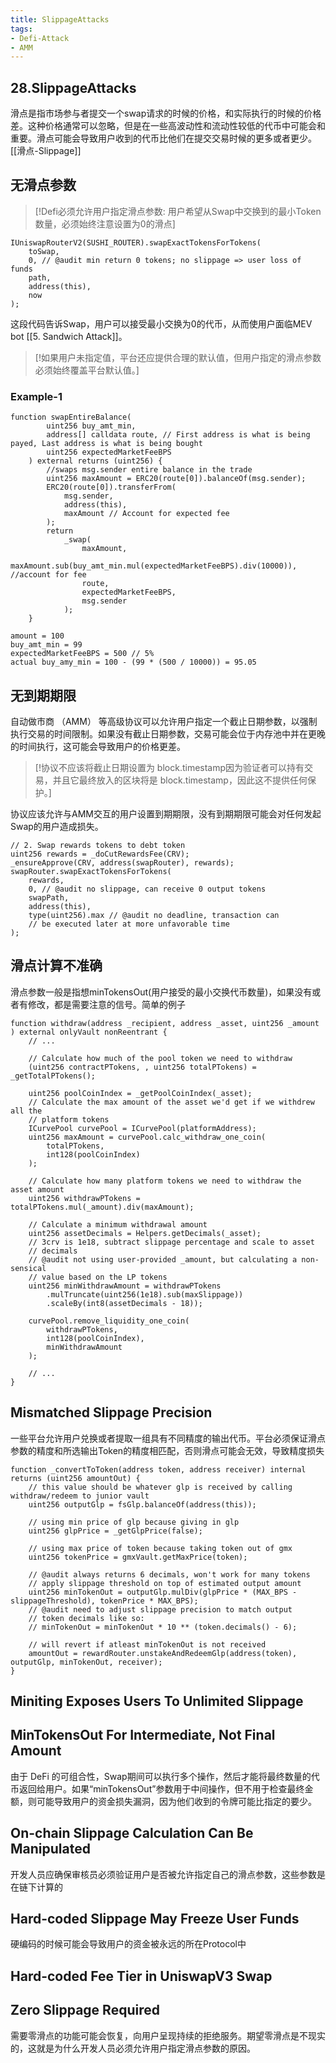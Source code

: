 ```yaml
---
title: SlippageAttacks
tags:
- Defi-Attack
- AMM
---
```

## 28.SlippageAttacks
滑点是指市场参与者提交一个swap请求的时候的价格，和实际执行的时候的价格差。这种价格通常可以忽略，但是在一些高波动性和流动性较低的代币中可能会和重要。滑点可能会导致用户收到的代币比他们在提交交易时候的更多或者更少。
[[滑点-Slippage]]



## 无滑点参数

> [!Defi必须允许用户指定滑点参数: 用户希望从Swap中交换到的最小Token数量，必须始终注意设置为0的滑点]

```solidity
IUniswapRouterV2(SUSHI_ROUTER).swapExactTokensForTokens(
    toSwap,
    0, // @audit min return 0 tokens; no slippage => user loss of funds
    path,
    address(this),
    now
);
```

这段代码告诉Swap，用户可以接受最小交换为0的代币，从而使用户面临MEV bot [[5. Sandwich Attack]]。

> [!如果用户未指定值，平台还应提供合理的默认值，但用户指定的滑点参数必须始终覆盖平台默认值。]


### Example-1

```solidity
function swapEntireBalance(
        uint256 buy_amt_min,
        address[] calldata route, // First address is what is being payed, Last address is what is being bought
        uint256 expectedMarketFeeBPS
    ) external returns (uint256) {
        //swaps msg.sender entire balance in the trade
        uint256 maxAmount = ERC20(route[0]).balanceOf(msg.sender);
        ERC20(route[0]).transferFrom(
            msg.sender,
            address(this),
            maxAmount // Account for expected fee
        );
        return
            _swap(
                maxAmount,
                maxAmount.sub(buy_amt_min.mul(expectedMarketFeeBPS).div(10000)), //account for fee
                route,
                expectedMarketFeeBPS,
                msg.sender
            );
    }
```

```
amount = 100
buy_amt_min = 99
expectedMarketFeeBPS = 500 // 5%
actual buy_amy_min = 100 - (99 * (500 / 10000)) = 95.05
```

## 无到期期限

自动做市商 （AMM） 等高级协议可以允许用户指定一个截止日期参数，以强制执行交易的时间限制。如果没有截止日期参数，交易可能会位于内存池中并在更晚的时间执行，这可能会导致用户的价格更差。

> [!协议不应该将截止日期设置为 block.timestamp因为验证者可以持有交易，并且它最终放入的区块将是 block.timestamp，因此这不提供任何保护。]

协议应该允许与AMM交互的用户设置到期期限，没有到期期限可能会对任何发起Swap的用户造成损失。

```solidity
// 2. Swap rewards tokens to debt token
uint256 rewards = _doCutRewardsFee(CRV);
_ensureApprove(CRV, address(swapRouter), rewards);
swapRouter.swapExactTokensForTokens(
    rewards,
    0, // @audit no slippage, can receive 0 output tokens
    swapPath,
    address(this),
    type(uint256).max // @audit no deadline, transaction can 
    // be executed later at more unfavorable time
);

```

## 滑点计算不准确

滑点参数一般是指想minTokensOut(用户接受的最小交换代币数量)，如果没有或者有修改，都是需要注意的信号。简单的例子
```solidity
function withdraw(address _recipient, address _asset, uint256 _amount
) external onlyVault nonReentrant {
    // ...

    // Calculate how much of the pool token we need to withdraw
    (uint256 contractPTokens, , uint256 totalPTokens) = _getTotalPTokens();

    uint256 poolCoinIndex = _getPoolCoinIndex(_asset);
    // Calculate the max amount of the asset we'd get if we withdrew all the
    // platform tokens
    ICurvePool curvePool = ICurvePool(platformAddress);
    uint256 maxAmount = curvePool.calc_withdraw_one_coin(
        totalPTokens,
        int128(poolCoinIndex)
    );

    // Calculate how many platform tokens we need to withdraw the asset amount
    uint256 withdrawPTokens = totalPTokens.mul(_amount).div(maxAmount);

    // Calculate a minimum withdrawal amount
    uint256 assetDecimals = Helpers.getDecimals(_asset);
    // 3crv is 1e18, subtract slippage percentage and scale to asset
    // decimals
    // @audit not using user-provided _amount, but calculating a non-sensical
    // value based on the LP tokens
    uint256 minWithdrawAmount = withdrawPTokens
        .mulTruncate(uint256(1e18).sub(maxSlippage))
        .scaleBy(int8(assetDecimals - 18));

    curvePool.remove_liquidity_one_coin(
        withdrawPTokens,
        int128(poolCoinIndex),
        minWithdrawAmount
    );

    // ...
}
```









## Mismatched Slippage Precision

一些平台允许用户兑换或者提取一组具有不同精度的输出代币。平台必须保证滑点参数的精度和所选输出Token的精度相匹配，否则滑点可能会无效，导致精度损失

```solidity
function _convertToToken(address token, address receiver) internal returns (uint256 amountOut) {
    // this value should be whatever glp is received by calling withdraw/redeem to junior vault
    uint256 outputGlp = fsGlp.balanceOf(address(this));

    // using min price of glp because giving in glp
    uint256 glpPrice = _getGlpPrice(false);

    // using max price of token because taking token out of gmx
    uint256 tokenPrice = gmxVault.getMaxPrice(token);

    // @audit always returns 6 decimals, won't work for many tokens
    // apply slippage threshold on top of estimated output amount
    uint256 minTokenOut = outputGlp.mulDiv(glpPrice * (MAX_BPS - slippageThreshold), tokenPrice * MAX_BPS);
    // @audit need to adjust slippage precision to match output
    // token decimals like so:
    // minTokenOut = minTokenOut * 10 ** (token.decimals() - 6);

    // will revert if atleast minTokenOut is not received
    amountOut = rewardRouter.unstakeAndRedeemGlp(address(token), outputGlp, minTokenOut, receiver);
}
```


## Miniting Exposes Users To Unlimited Slippage

## MinTokensOut For Intermediate, Not Final Amount

由于 DeFi 的可组合性，Swap期间可以执行多个操作，然后才能将最终数量的代币返回给用户。如果“minTokensOut”参数用于中间操作，但不用于检查最终金额，则可能导致用户的资金损失漏洞，因为他们收到的令牌可能比指定的要少。

## On-chain Slippage Calculation Can Be Manipulated

开发人员应确保审核员必须验证用户是否被允许指定自己的滑点参数，这些参数是在链下计算的



## Hard-coded Slippage May Freeze User Funds

硬编码的时候可能会导致用户的资金被永远的所在Protocol中

## Hard-coded Fee Tier in UniswapV3 Swap




## Zero Slippage Required

需要零滑点的功能可能会恢复，向用户呈现持续的拒绝服务。期望零滑点是不现实的，这就是为什么开发人员必须允许用户指定滑点参数的原因。